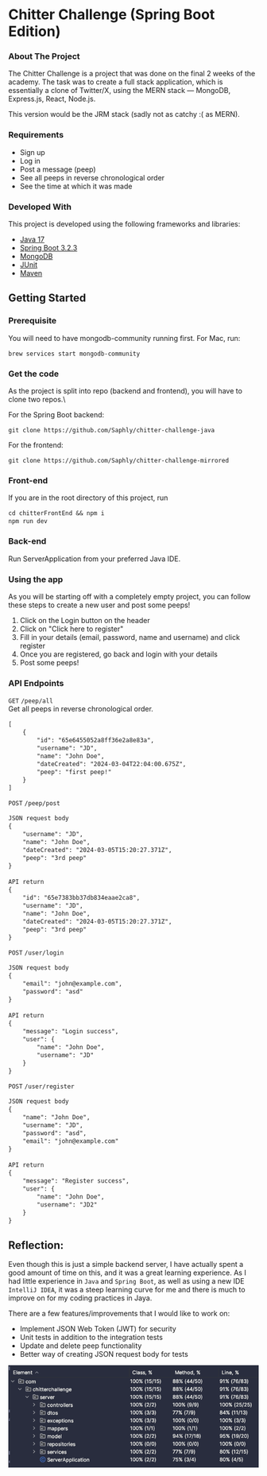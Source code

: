Chitter Challenge (Spring Boot Edition)
=======================================

### About The Project

The Chitter Challenge is a project that was done on the final 2 weeks of the academy. The task 
was to create a full stack application, which is essentially a clone of Twitter/X, using the MERN stack 
&mdash; MongoDB, Express.js, React, Node.js.

This version would be the JRM stack (sadly not as catchy :( as MERN).

### Requirements

- Sign up
- Log in
- Post a message (peep)
- See all peeps in reverse chronological order
- See the time at which it was made

### Developed With

This project is developed using the following frameworks and libraries:

<ul>
    <li><a href="https://www.java.com/en/download/help/whatis_java.html">Java 17</a></li>
    <li><a href="https://spring.io/projects/spring-boot">Spring Boot 3.2.3</a></li>
    <li><a href="https://www.mongodb.com/">MongoDB </a></li>
    <li><a href="https://junit.org/junit5/">JUnit</a></li>
    <li><a href="https://maven.apache.org/">Maven</a></li>
</ul>

## Getting Started

### Prerequisite

You will need to have mongodb-community running first. For Mac, run:
```
brew services start mongodb-community
```

### Get the code

As the project is split into repo (backend and frontend), 
you will have to clone two repos.\

For the Spring Boot backend:
```
git clone https://github.com/Saphly/chitter-challenge-java
```

For the frontend:
```
git clone https://github.com/Saphly/chitter-challenge-mirrored 
```

### Front-end

If you are in the root directory of this project, run
```
cd chitterFrontEnd && npm i
npm run dev
```

### Back-end

Run ServerApplication from your preferred Java IDE. 

### Using the app

As you will be starting off with a completely empty project, you can follow these steps to create a new user and post some peeps!

<ol>
    <li>Click on the Login button on the header</li>
    <li>Click on "Click here to register"</li>
    <li>Fill in your details (email, password, name and username) and click register</li>
    <li>Once you are registered, go back and login with your details</li>
    <li>Post some peeps!</li>
</ol>

### API Endpoints

`GET` `/peep/all`\
Get all peeps in reverse chronological order. 
```
[
    {
        "id": "65e6455052a8ff36e2a8e83a",
        "username": "JD",
        "name": "John Doe",
        "dateCreated": "2024-03-04T22:04:00.675Z",
        "peep": "first peep!"
    }
]
```

`POST` `/peep/post` 
```
JSON request body
{
    "username": "JD",
    "name": "John Doe",
    "dateCreated": "2024-03-05T15:20:27.371Z",
    "peep": "3rd peep"
}

API return
{
    "id": "65e7383bb37db834eaae2ca8",
    "username": "JD",
    "name": "John Doe",
    "dateCreated": "2024-03-05T15:20:27.371Z",
    "peep": "3rd peep"
}
```

`POST` `/user/login`
```
JSON request body
{
    "email": "john@example.com",
    "password": "asd"
}

API return 
{
    "message": "Login success",
    "user": {
        "name": "John Doe",
        "username": "JD"
    }
}
```

`POST` `/user/register`
```
JSON request body
{
    "name": "John Doe",
    "username": "JD",
    "password": "asd",
    "email": "john@example.com"
}

API return
{
    "message": "Register success",
    "user": {
        "name": "John Doe",
        "username": "JD2"
    }
}

```

## Reflection: 
Even though this is just a simple backend server, I have actually spent a good amount of time on this, and it 
was a great learning experience. As I had little experience in `Java` and `Spring Boot`, as well as using a
new IDE `IntelliJ IDEA`, it was a steep learning curve for me and there is much to improve on for my coding 
practices in Jaya. 

There are a few features/improvements that I would like to work on:
- Implement JSON Web Token (JWT) for security 
- Unit tests in addition to the integration tests
- Update and delete peep functionality
- Better way of creating JSON request body for tests 

![Code coverage generated by Spring Boot](code_coverage.png)